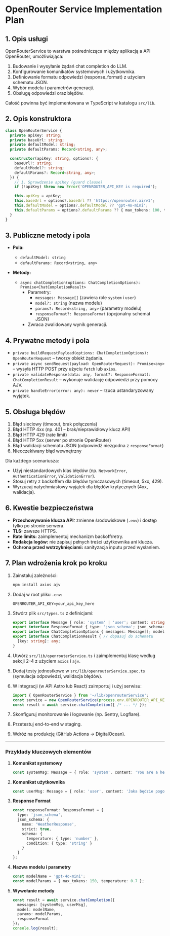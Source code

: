 # OpenRouter Service Implementation Plan

## 1. Opis usługi

OpenRouterService to warstwa pośrednicząca między aplikacją a API OpenRouter, umożliwiająca:

1. Budowanie i wysyłanie żądań chat completion do LLM.
2. Konfigurowanie komunikatów systemowych i użytkownika.
3. Definiowanie formatu odpowiedzi (response_format) z użyciem schematu JSON.
4. Wybór modelu i parametrów generacji.
5. Obsługę odpowiedzi oraz błędów.

Całość powinna być implementowana w TypeScript w katalogu `src/lib`.

## 2. Opis konstruktora

```ts
class OpenRouterService {
  private apiKey: string;
  private baseUrl: string;
  private defaultModel: string;
  private defaultParams: Record<string, any>;

  constructor(apiKey: string, options?: {
    baseUrl?: string;
    defaultModel?: string;
    defaultParams?: Record<string, any>;
  }) {
    // 1. Sprawdzenie apiKey (guard clause)
    if (!apiKey) throw new Error('OPENROUTER_API_KEY is required');

    this.apiKey = apiKey;
    this.baseUrl = options?.baseUrl ?? 'https://openrouter.ai/v1';
    this.defaultModel = options?.defaultModel ?? 'gpt-4o-mini';
    this.defaultParams = options?.defaultParams ?? { max_tokens: 100, temperature: 0.8 };
  }
}
```

## 3. Publiczne metody i pola

- **Pola:**
  - `defaultModel: string`
  - `defaultParams: Record<string, any>`

- **Metody:**
  - `async chatCompletion(options: ChatCompletionOptions): Promise<ChatCompletionResult>`
    - Parametry:
      - `messages: Message[]` (zawiera role `system` i `user`)
      - `model?: string` (nazwa modelu)
      - `params?: Record<string, any>` (parametry modelu)
      - `responseFormat?: ResponseFormat` (opcjonalny schemat JSON)
    - Zwraca zwalidowany wynik generacji.

## 4. Prywatne metody i pola

- `private buildRequestPayload(options: ChatCompletionOptions): OpenRouterRequest` – tworzy obiekt żądania.
- `private async sendRequest(payload: OpenRouterRequest): Promise<any>` – wysyła HTTP POST przy użyciu `fetch` lub `axios`.
- `private validateResponse(data: any, format?: ResponseFormat): ChatCompletionResult` – wykonuje walidację odpowiedzi przy pomocy AJV.
- `private handleError(error: any): never` – rzuca ustandaryzowany wyjątek.

## 5. Obsługa błędów

1. Błąd sieciowy (timeout, brak połączenia)
2. Błąd HTTP 4xx (np. 401 – brak/nieprawidłowy klucz API)
3. Błąd HTTP 429 (rate limit)
4. Błąd HTTP 5xx (serwer po stronie OpenRouter)
5. Błąd walidacji schematu JSON (odpowiedź niezgodna z `responseFormat`)
6. Nieoczekiwany błąd wewnętrzny

Dla każdego scenariusza:

- Użyj niestandardowych klas błędów (np. `NetworkError`, `AuthenticationError`, `ValidationError`).
- Stosuj retry z backoffem dla błędów tymczasowych (timeout, 5xx, 429).
- Wyrzucaj natychmiastowy wyjątek dla błędów krytycznych (4xx, walidacja).

## 6. Kwestie bezpieczeństwa

- **Przechowywanie klucza API:** zmienne środowiskowe (`.env`) i dostęp tylko po stronie serwera.
- **TLS:** zawsze HTTPS.
- **Rate limits:** zaimplementuj mechanizm backoff/retry.
- **Redakcja logów:** nie zapisuj pełnych treści użytkownika ani klucza.
- **Ochrona przed wstrzyknięciami:** sanityzacja inputu przed wysłaniem.

## 7. Plan wdrożenia krok po kroku

1. Zainstaluj zależności:

   ```bash
   npm install axios ajv
   ```

2. Dodaj w root pliku `.env`:

   ```env
   OPENROUTER_API_KEY=your_api_key_here
   ```

3. Stwórz plik `src/types.ts` z definicjami:

   ```ts
   export interface Message { role: 'system' | 'user'; content: string; }
   export interface ResponseFormat { type: 'json_schema'; json_schema: { name: string; strict: boolean; schema: Record<string, any> }; }
   export interface ChatCompletionOptions { messages: Message[]; model?: string; params?: Record<string, any>; responseFormat?: ResponseFormat; }
   export interface ChatCompletionResult { // dopasuj do schematu
     [key: string]: any;
   }
   ```

4. Utwórz `src/lib/openrouterService.ts` i zaimplementuj klasę według sekcji 2–4 z użyciem `axios` i `ajv`.
5. Dodaj testy jednostkowe w `src/lib/openrouterService.spec.ts` (symulacja odpowiedzi, walidacja błędów).
6. W integracji (w API Astro lub React) zaimportuj i użyj serwisu:

   ```ts
   import { OpenRouterService } from '~/lib/openrouterService';
   const service = new OpenRouterService(process.env.OPENROUTER_API_KEY!);
   const result = await service.chatCompletion({ /* ... */ });
   ```

7. Skonfiguruj monitorowanie i logowanie (np. Sentry, Logflare).
8. Przetestuj end-to-end w staging.
9. Wdróż na produkcję (GitHub Actions → DigitalOcean).  

---

### Przykłady kluczowych elementów

1. **Komunikat systemowy**

   ```ts
   const systemMsg: Message = { role: 'system', content: 'You are a helpful assistant.' };
   ```

2. **Komunikat użytkownika**

   ```ts
   const userMsg: Message = { role: 'user', content: 'Jaka będzie pogoda w Warszawie?' };
   ```

3. **Response Format**

   ```ts
   const responseFormat: ResponseFormat = {
     type: 'json_schema',
     json_schema: {
       name: 'WeatherResponse',
       strict: true,
       schema: {
         temperature: { type: 'number' },
         condition: { type: 'string' }
       }
     }
   };
   ```

4. **Nazwa modelu i parametry**

   ```ts
   const modelName = 'gpt-4o-mini';
   const modelParams = { max_tokens: 150, temperature: 0.7 };
   ```

5. **Wywołanie metody**

   ```ts
   const result = await service.chatCompletion({
     messages: [systemMsg, userMsg],
     model: modelName,
     params: modelParams,
     responseFormat
   });
   console.log(result);
   ```
